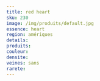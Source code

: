 ```yaml
---
title: red heart 
sku: 230
image: /img/produits/default.jpg
essence: heart
region: amériques
details: 
produits:
couleur: 
densite: 
veines: sans
rarete: 
---
```

